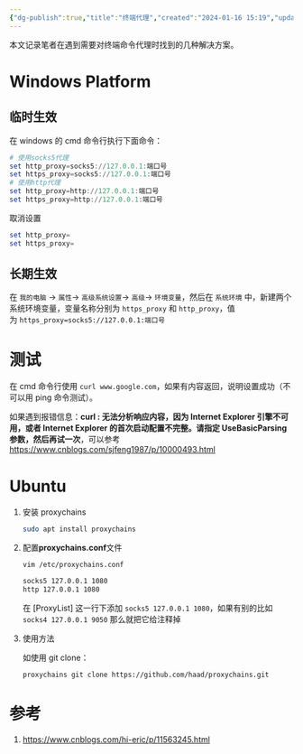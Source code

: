 ```yaml
---
{"dg-publish":true,"title":"终端代理","created":"2024-01-16 15:19","updated":"2024-01-29 15:00","tags":["windows","ubuntu"],"permalink":"/1-Engineering Wiki/终端代理/","dgPassFrontmatter":true,"noteIcon":"1"}
---
```



本文记录笔者在遇到需要对终端命令代理时找到的几种解决方案。

# Windows Platform

## 临时生效

在 windows 的 cmd 命令行执行下面命令：

```powershell
# 使用socks5代理
set http_proxy=socks5://127.0.0.1:端口号
set https_proxy=socks5://127.0.0.1:端口号
# 使用http代理
set http_proxy=http://127.0.0.1:端口号
set https_proxy=http://127.0.0.1:端口号
```

取消设置

```powershell
set http_proxy=
set https_proxy=
```

## 长期生效

在 `我的电脑` -> `属性`-> `高级系统设置`-> `高级`-> `环境变量`，然后在 `系统环境` 中，新建两个系统环境变量，变量名称分别为 `https_proxy` 和 `http_proxy`，值为 `https_proxy=socks5://127.0.0.1:端口号`

# 测试

在 cmd 命令行使用 `curl www.google.com`，如果有内容返回，说明设置成功（不可以用 ping 命令测试）。

如果遇到报错信息：**curl : 无法分析响应内容，因为 Internet Explorer 引擎不可用，或者 Internet Explorer 的首次启动配置不完整。请指定 UseBasicParsing 参数，然后再试一次**，可以参考 https://www.cnblogs.com/sjfeng1987/p/10000493.html

# Ubuntu

1. 安装 proxychains

    ```bash
    sudo apt install proxychains
    ```

2. 配置**proxychains.conf**文件

    ```bash
    vim /etc/proxychains.conf
    
    socks5 127.0.0.1 1080
    http 127.0.0.1 1080
    ```

    在 [ProxyList] 这一行下添加 `socks5 127.0.0.1 1080`，如果有别的比如 `socks4 127.0.0.1 9050` 那么就把它给注释掉

3. 使用方法

    如使用 git clone：

    ```bash
    proxychains git clone https://github.com/haad/proxychains.git
    ```

# 参考

1. https://www.cnblogs.com/hi-eric/p/11563245.html